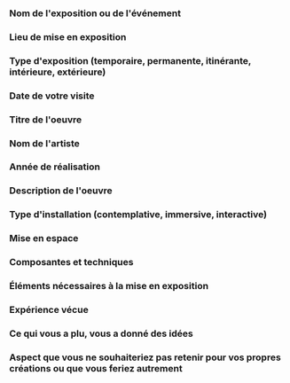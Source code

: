 ### Nom de l'exposition ou de l'événement
 
### Lieu de mise en exposition
 
### Type d'exposition (temporaire, permanente, itinérante, intérieure, extérieure)
 
### Date de votre visite
 
### Titre de l'oeuvre
 
### Nom de l'artiste
 
### Année de réalisation
 
### Description de l'oeuvre
 
### Type d'installation (contemplative, immersive, interactive)
 
### Mise en espace
 
### Composantes et techniques
 
### Éléments nécessaires à la mise en exposition
 
### Expérience vécue
 
### Ce qui vous a plu, vous a donné des idées
 
### Aspect que vous ne souhaiteriez pas retenir pour vos propres créations ou que vous feriez autrement

